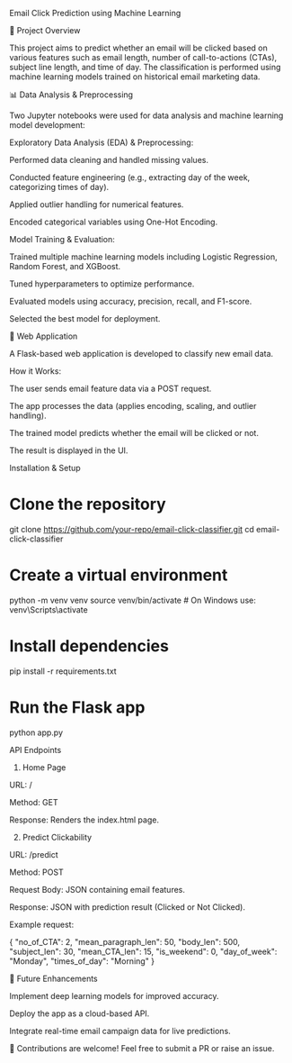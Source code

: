 Email Click Prediction using Machine Learning

📌 Project Overview

This project aims to predict whether an email will be clicked based on various features such as email length, number of call-to-actions (CTAs), subject line length, and time of day. The classification is performed using machine learning models trained on historical email marketing data.

📊 Data Analysis & Preprocessing

Two Jupyter notebooks were used for data analysis and machine learning model development:

Exploratory Data Analysis (EDA) & Preprocessing:

Performed data cleaning and handled missing values.

Conducted feature engineering (e.g., extracting day of the week, categorizing times of day).

Applied outlier handling for numerical features.

Encoded categorical variables using One-Hot Encoding.

Model Training & Evaluation:

Trained multiple machine learning models including Logistic Regression, Random Forest, and XGBoost.

Tuned hyperparameters to optimize performance.

Evaluated models using accuracy, precision, recall, and F1-score.

Selected the best model for deployment.

🚀 Web Application

A Flask-based web application is developed to classify new email data.

How it Works:

The user sends email feature data via a POST request.

The app processes the data (applies encoding, scaling, and outlier handling).

The trained model predicts whether the email will be clicked or not.

The result is displayed in the UI.

Installation & Setup

# Clone the repository
git clone https://github.com/your-repo/email-click-classifier.git
cd email-click-classifier

# Create a virtual environment
python -m venv venv
source venv/bin/activate  # On Windows use: venv\Scripts\activate

# Install dependencies
pip install -r requirements.txt

# Run the Flask app
python app.py

API Endpoints

1. Home Page

URL: /

Method: GET

Response: Renders the index.html page.

2. Predict Clickability

URL: /predict

Method: POST

Request Body: JSON containing email features.

Response: JSON with prediction result (Clicked or Not Clicked).

Example request:

{
    "no_of_CTA": 2,
    "mean_paragraph_len": 50,
    "body_len": 500,
    "subject_len": 30,
    "mean_CTA_len": 15,
    "is_weekend": 0,
    "day_of_week": "Monday",
    "times_of_day": "Morning"
}

📌 Future Enhancements

Implement deep learning models for improved accuracy.

Deploy the app as a cloud-based API.

Integrate real-time email campaign data for live predictions.

📢 Contributions are welcome! Feel free to submit a PR or raise an issue.
